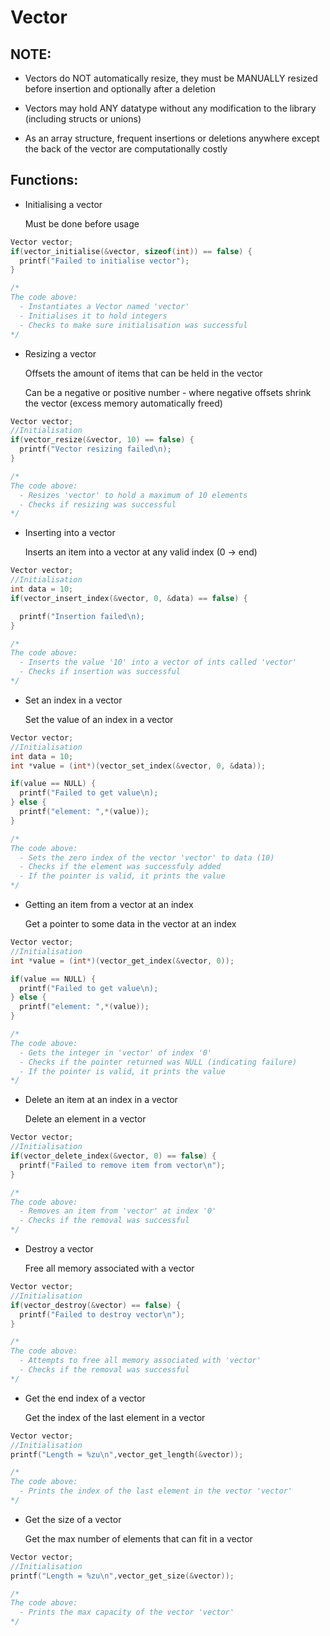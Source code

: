 # Vector


## NOTE: 
- Vectors do NOT automatically resize, they must be MANUALLY resized before insertion and optionally after a deletion
- Vectors may hold ANY datatype without any modification to the library (including structs or unions)

- As an array structure, frequent insertions or deletions anywhere except the back of the vector are computationally costly

## Functions:

- Initialising a vector

  Must be done before usage

```c
Vector vector;
if(vector_initialise(&vector, sizeof(int)) == false) {
  printf("Failed to initialise vector");
}

/*
The code above:
  - Instantiates a Vector named 'vector'
  - Initialises it to hold integers
  - Checks to make sure initialisation was successful
*/
```

- Resizing a vector

  Offsets the amount of items that can be held in the vector

  Can be a negative or positive number - where negative offsets shrink the vector (excess memory automatically freed)


```c
Vector vector;
//Initialisation
if(vector_resize(&vector, 10) == false) {
  printf("Vector resizing failed\n);
}

/*
The code above:
  - Resizes 'vector' to hold a maximum of 10 elements
  - Checks if resizing was successful
*/
```

- Inserting into a vector

  Inserts an item into a vector at any valid index (0 -> end)



```c
Vector vector;
//Initialisation
int data = 10;
if(vector_insert_index(&vector, 0, &data) == false) {

  printf("Insertion failed\n);
}

/*
The code above:
  - Inserts the value '10' into a vector of ints called 'vector'
  - Checks if insertion was successful
*/
```



- Set an index in a vector

  Set the value of an index in a vector

```c
Vector vector;
//Initialisation
int data = 10;
int *value = (int*)(vector_set_index(&vector, 0, &data));

if(value == NULL) {
  printf("Failed to get value\n);
} else {
  printf("element: ",*(value));
}

/*
The code above:
  - Sets the zero index of the vector 'vector' to data (10)
  - Checks if the element was successfuly added
  - If the pointer is valid, it prints the value
*/
```



- Getting an item from a vector at an index

  Get a pointer to some data in the vector at an index

```c
Vector vector;
//Initialisation
int *value = (int*)(vector_get_index(&vector, 0));

if(value == NULL) {
  printf("Failed to get value\n);
} else {
  printf("element: ",*(value));
}

/*
The code above:
  - Gets the integer in 'vector' of index '0'
  - Checks if the pointer returned was NULL (indicating failure)
  - If the pointer is valid, it prints the value
*/
```


- Delete an item at an index in a vector

  Delete an element in a vector


```c
Vector vector;
//Initialisation
if(vector_delete_index(&vector, 0) == false) {
  printf("Failed to remove item from vector\n");
}

/*
The code above:
  - Removes an item from 'vector' at index '0'
  - Checks if the removal was successful
*/
```



- Destroy a vector

  Free all memory associated with a vector


```c
Vector vector;
//Initialisation
if(vector_destroy(&vector) == false) {
  printf("Failed to destroy vector\n");
}

/*
The code above:
  - Attempts to free all memory associated with 'vector'
  - Checks if the removal was successful
*/
```



- Get the end index of a vector

  Get the index of the last element in a vector


```c
Vector vector;
//Initialisation
printf("Length = %zu\n",vector_get_length(&vector));

/*
The code above:
  - Prints the index of the last element in the vector 'vector'
*/
```



- Get the size of a vector

  Get the max number of elements that can fit in a vector


```c
Vector vector;
//Initialisation
printf("Length = %zu\n",vector_get_size(&vector));

/*
The code above:
  - Prints the max capacity of the vector 'vector'
*/
```












































































